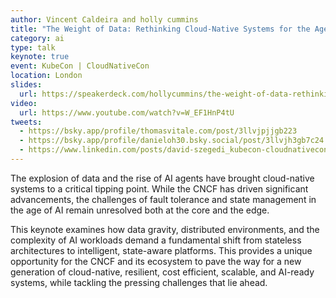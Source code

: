 ```yaml
---
author: Vincent Caldeira and holly cummins
title: "The Weight of Data: Rethinking Cloud-Native Systems for the Age of AI"
category: ai
type: talk
keynote: true
event: KubeCon | CloudNativeCon
location: London
slides:
  url: https://speakerdeck.com/hollycummins/the-weight-of-data-rethinking-cloud-native-systems-for-the-age-of-ai
video:
  url: https://www.youtube.com/watch?v=W_EF1HnP4tU
tweets:
  - https://bsky.app/profile/thomasvitale.com/post/3llvjpjjgb223
  - https://bsky.app/profile/danieloh30.bsky.social/post/3llvjh3gb7c24
  - https://www.linkedin.com/posts/david-szegedi_kubecon-cloudnativecon-ai-activity-7313486854379438080-CsnE?utm_source=share&utm_medium=member_desktop&rcm=ACoAAAJ5eOoBt0AcMzIzAu2mkXUS8W7Yskq830E
---
```


The explosion of data and the rise of AI agents have brought cloud-native systems to a critical tipping point. While the CNCF has driven significant advancements, the challenges of fault tolerance and state management in the age of AI remain unresolved both at the core and the edge.

This keynote examines how data gravity, distributed environments, and the complexity of AI workloads demand a fundamental shift from stateless architectures to intelligent, state-aware platforms. This provides a unique opportunity for the CNCF and its ecosystem to pave the way for a new generation of cloud-native, resilient, cost efficient, scalable, and AI-ready systems, while tackling the pressing challenges that lie ahead. 